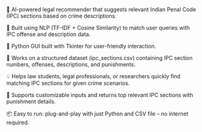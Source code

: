 🧠 AI-powered legal recommender that suggests relevant Indian Penal Code (IPC) sections based on crime descriptions.

📄 Built using NLP (TF-IDF + Cosine Similarity) to match user queries with IPC offense and description data.

🧰 Python GUI built with Tkinter for user-friendly interaction.

📂 Works on a structured dataset (ipc_sections.csv) containing IPC section numbers, offenses, descriptions, and punishments.

💡 Helps law students, legal professionals, or researchers quickly find matching IPC sections for given crime scenarios.

🔄 Supports customizable inputs and returns top relevant IPC sections with punishment details.

📦 Easy to run: plug-and-play with just Python and CSV file – no internet required.

